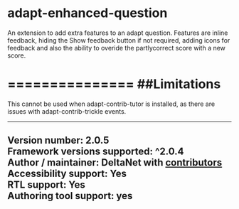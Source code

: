adapt-enhanced-question
===============

An extension to add extra features to an adapt question. Features are inline feedback, hiding the Show feedback button if not required, adding icons for feedback and also the ability to overide the partlycorrect score with a new score.

===============
##Limitations
===============

This cannot be used when adapt-contrib-tutor is installed, as there are issues with adapt-contrib-trickle events.

----------------------------
**Version number:**  2.0.5     
**Framework versions supported:**  ^2.0.4    
**Author / maintainer:** DeltaNet with [contributors](https://github.com/deltanet/adapt-enhanced-question/graphs/contributors)     
**Accessibility support:** Yes  
**RTL support:** Yes     
**Authoring tool support:** yes
----------------------------
